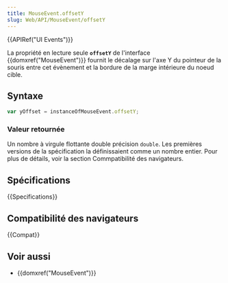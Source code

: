 ```yaml
---
title: MouseEvent.offsetY
slug: Web/API/MouseEvent/offsetY
---
```


{{APIRef("UI Events")}}

La propriété en lecture seule **`offsetY`** de l'interface {{domxref("MouseEvent")}} fournit le décalage sur l'axe Y du pointeur de la souris entre cet évènement et la bordure de la marge intérieure du noeud cible.

## Syntaxe

```js
var yOffset = instanceOfMouseEvent.offsetY;
```

### Valeur retournée

Un nombre à virgule flottante double précision `double`. Les premières versions de la spécification la définissaient comme un nombre entier. Pour plus de détails, voir la section Commpatibilité des navigateurs.

## Spécifications

{{Specifications}}

## Compatibilité des navigateurs

{{Compat}}

## Voir aussi

- {{domxref("MouseEvent")}}
